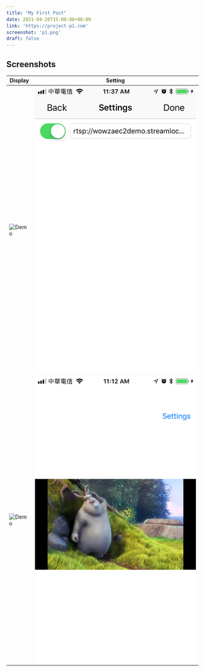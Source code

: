 ```yaml
---
title: "My First Post"
date: 2021-04-26T15:08:06+08:00
link: 'https://project-p1.com'
screenshot: 'p1.png'
draft: false
---
```


## Screenshots
|Display|Setting|
|---|---|
|![Demo](ScreenShots/demo1.png)|![Demo](demo2.png)|
|![Demo](/ScreenShots/demo3.png)|![Demo](demo1.png)|
